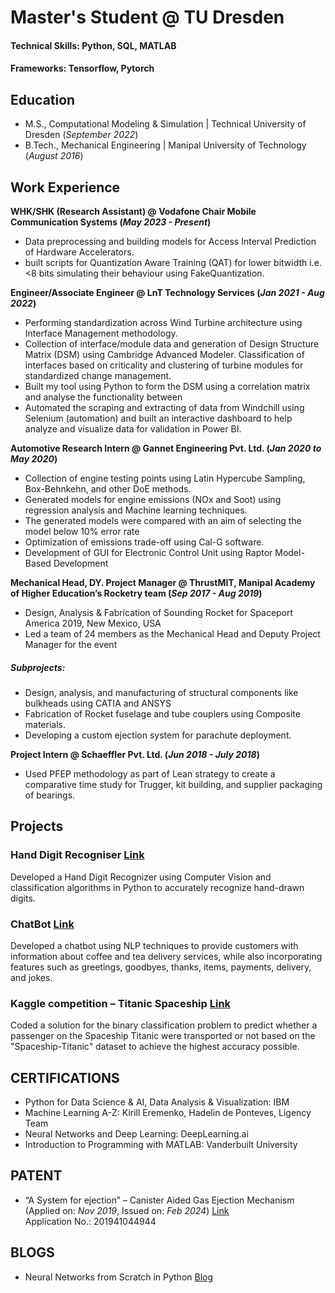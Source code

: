 # Master's Student @ TU Dresden

#### Technical Skills: Python, SQL, MATLAB
#### Frameworks: Tensorflow, Pytorch

## Education								       		
- M.S., Computational Modeling & Simulation | Technical University of Dresden (_September 2022_)	 			        		
- B.Tech., Mechanical Engineering | Manipal University of Technology (_August 2016_)

## Work Experience
**WHK/SHK (Research Assistant) @ Vodafone Chair Mobile Communication Systems (_May 2023 - Present_)**
- Data preprocessing and building models for Access Interval Prediction of Hardware Accelerators.
- built scripts for Quantization Aware Training (QAT) for lower bitwidth i.e. <8 bits simulating their behaviour using FakeQuantization.

**Engineer/Associate Engineer @ LnT Technology Services (_Jan 2021 - Aug 2022_)**
- Performing standardization across Wind Turbine architecture using Interface Management methodology.
- Collection of interface/module data and generation of Design Structure Matrix (DSM) using Cambridge Advanced Modeler. Classification of interfaces based on criticality and clustering of turbine modules for standardized change management.
- Built my tool using Python to form the DSM using a correlation matrix and analyse the functionality between 
- Automated the scraping and extracting of data from Windchill using Selenium (automation) and built an interactive dashboard to help analyze and visualize data for validation in Power BI.

**Automotive Research Intern @ Gannet Engineering Pvt. Ltd. (_Jan 2020 to May 2020_)**
- Collection of engine testing points using Latin Hypercube Sampling, Box-Behnkehn, and other DoE methods.
- Generated models for engine emissions (NOx and Soot) using regression analysis and Machine learning techniques.
- The generated models were compared with an aim of selecting the model below 10% error rate
- Optimization of emissions trade-off using Cal-G software.
- Development of GUI for Electronic Control Unit using Raptor Model-Based Development

**Mechanical Head, DY. Project Manager @ ThrustMIT, Manipal Academy of Higher Education’s Rocketry team (_Sep 2017 - Aug 2019_)**
- Design, Analysis & Fabrication of Sounding Rocket for Spaceport America 2019, New Mexico, USA
- Led a team of 24 members as the Mechanical Head and Deputy Project Manager for the event
##### Subprojects:
- Design, analysis, and manufacturing of structural components like bulkheads using CATIA and ANSYS
- Fabrication of Rocket fuselage and tube couplers using Composite materials.
- Developing a custom ejection system for parachute deployment.

**Project Intern @ Schaeffler Pvt. Ltd. (_Jun 2018  - July 2018_)**
- Used PFEP methodology as part of Lean strategy to create a comparative time study for Trugger, kit building, and supplier packaging of bearings.

## Projects
### Hand Digit Recogniser [Link](https://github.com/Arjun-Sivasankar/Handwritten-Digits-Recog)

Developed a Hand Digit Recognizer using Computer Vision and classification algorithms in Python to accurately recognize hand-drawn digits.

### ChatBot [Link](https://github.com/Arjun-Sivasankar/ChatBot)

Developed a chatbot using NLP techniques to provide customers with information about coffee and tea delivery services, while also incorporating features such as greetings, goodbyes, thanks, items, payments, delivery, and jokes.

### Kaggle competition – Titanic Spaceship [Link](https://github.com/Arjun-Sivasankar/Spaceship-TitanicClassification_Kaggle)

Coded a solution for the binary classification problem to predict whether a passenger on the Spaceship Titanic were transported or not based on the "Spaceship-Titanic" dataset to achieve the highest accuracy possible.

## CERTIFICATIONS
- Python for Data Science & AI, Data Analysis & Visualization: IBM
- Machine Learning A-Z: Kirill Eremenko, Hadelin de Ponteves, Ligency Team
- Neural Networks and Deep Learning: DeepLearning.ai
- Introduction to Programming with MATLAB: Vanderbuilt University

## PATENT
- “A System for ejection” – Canister Aided Gas Ejection Mechanism (Applied on: _Nov 2019_, Issued on: _Feb 2024_) [Link](https://iprsearch.ipindia.gov.in/PatentSearch/PatentSearch/ViewPDF)\
  Application No.: 201941044944

## BLOGS
- Neural Networks from Scratch in Python [Blog](https://medium.com/p/9b1e118f72f)

